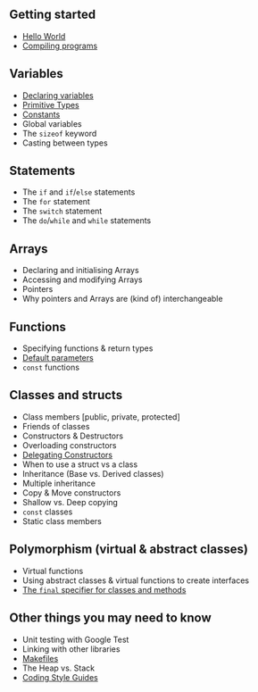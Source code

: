 ## Getting started

* [Hello World](helloworld.md)
* [Compiling programs](compiling.md)

## Variables

* [Declaring variables](declaringvars.md)
* [Primitive Types](primitivetypes.md)
* [Constants](constants.md)
* Global variables
* The `sizeof` keyword
* Casting between types

## Statements

* The `if` and `if`/`else` statements
* The `for` statement
* The `switch` statement
* The `do`/`while` and `while` statements

## Arrays

* Declaring and initialising Arrays
* Accessing and modifying Arrays
* Pointers
* Why pointers and Arrays are (kind of) interchangeable

## Functions

* Specifying functions & return types
* [Default parameters](defaultparams.md)
* `const` functions

## Classes and structs

* Class members [public, private, protected]
* Friends of classes
* Constructors & Destructors
* Overloading constructors
* [Delegating Constructors](delegatedconstructors.md)
* When to use a struct vs a class
* Inheritance (Base vs. Derived classes)
* Multiple inheritance
* Copy & Move constructors
* Shallow vs. Deep copying
* `const` classes
* Static class members

## Polymorphism (virtual & abstract classes)

* Virtual functions
* Using abstract classes & virtual functions to create interfaces
* [The `final` specifier for classes and methods](finalspecifier.md)


## Other things you may need to know

* Unit testing with Google Test
* Linking with other libraries
* [Makefiles](makefiles.md)
* The Heap vs. Stack
* [Coding Style Guides](codingstyles.md)
